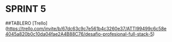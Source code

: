 # SPRINT 5

##TABLERO
[Trello] (https://trello.com/invite/b/67dc63c9c7e561b4c3260e37/ATTI99499c6c58e4045a820b0c10da04fae2A4B88C76/desafio-profesional-full-stack-5)
